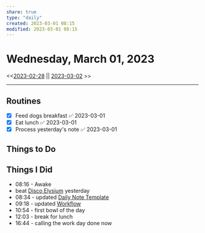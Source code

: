 ```yaml
---
share: true
type: "daily"
created: 2023-03-01 08:15 
modified: 2023-03-01 08:15
---
```

# Wednesday, March 01, 2023
<<[2023-02-28](./2023-02-28.md#) || [2023-03-02](./2023-03-02.md#) >>

---
 
## Routines
- [x] Feed dogs breakfast ✅ 2023-03-01
- [x] Eat lunch ✅ 2023-03-01
- [x] Process yesterday's note ✅ 2023-03-01

## Things to Do

## Things I Did
- 08:16 - Awake
- beat [Disco Elysium](Disco%20Elysium.md) yesterday
- 08:34 - updated [Daily Note Template](Daily%20Note%20Template.md#)
- 09:18 - updated [Workflow](./Workflow.md#)
- 10:54 - first bowl of the day
- 12:03 - break for lunch
- 16:44 - calling the work day done now